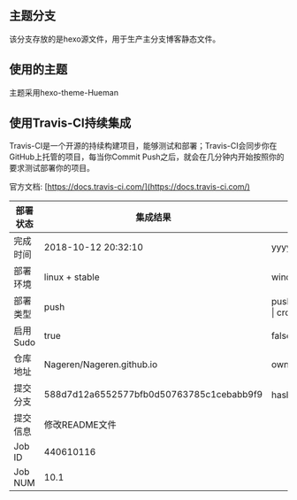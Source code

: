 ## 主题分支
该分支存放的是hexo源文件，用于生产主分支博客静态文件。

## 使用的主题
主题采用hexo-theme-Hueman

## 使用Travis-CI持续集成
Travis-CI是一个开源的持续构建项目，能够测试和部署；Travis-CI会同步你在GitHub上托管的项目，每当你Commit Push之后，就会在几分钟内开始按照你的要求测试部署你的项目。

官方文档: [https://docs.travis-ci.com/](https://docs.travis-ci.com/)


部署状态 | 集成结果 | 参考值
---|---|---
完成时间 | 2018-10-12 20:32:10 | yyyy-mm-dd hh:mm:ss
部署环境 | linux + stable | window \| linux + stable
部署类型 | push | push \| pull_request \| api \| cron
启用Sudo | true | false \| true
仓库地址 | Nageren/Nageren.github.io | owner_name/repo_name
提交分支 | 588d7d12a6552577bfb0d50763785c1cebabb9f9 | hash 16位
提交信息 | 修改README文件 |
Job ID   | 440610116 |
Job NUM  | 10.1 |

